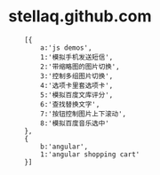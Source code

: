 # stellaq.github.com
		[{
			a:'js demos',
			1:'模拟手机发送短信',
			2:'带缩略图的图片切换',
			3:'控制多组图片切换',
			4:'选项卡里套选项卡',
			5:'模拟百度文库评分',
			6:'查找替换文字',
			7:'按钮控制图片上下滚动',
			8:'模拟百度音乐选中'
		},
		{
			b:'angular',
			1:'angular shopping cart'
		}]